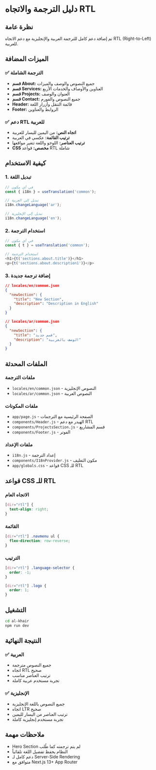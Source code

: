 # دليل الترجمة والاتجاه RTL

## نظرة عامة
تم إضافة دعم كامل للترجمة العربية والإنجليزية مع دعم الاتجاه RTL (Right-to-Left) للعربية.

## الميزات المضافة

### ✅ الترجمة الشاملة
- **قسم About:** جميع النصوص والوصف والميزات
- **قسم Services:** العناوين والأوصاف والخدمات الأربع
- **قسم Projects:** العنوان والوصف
- **قسم Contact:** جميع النصوص والفورم
- **Header:** قائمة التنقل وأزرار اللغة
- **Footer:** الروابط والعناوين

### ✅ دعم RTL للعربية
- **اتجاه النص:** من اليمين لليسار للعربية
- **ترتيب القائمة:** عكسي في العربية
- **ترتيب العناصر:** اللوجو واللغة تتغير مواقعها
- **CSS مخصص:** قواعد RTL شاملة

## كيفية الاستخدام

### 1. تبديل اللغة
```javascript
// في أي مكون
const { i18n } = useTranslation('common');

// تبديل إلى العربية
i18n.changeLanguage('ar');

// تبديل إلى الإنجليزية  
i18n.changeLanguage('en');
```

### 2. استخدام الترجمة
```javascript
// في أي مكون
const { t } = useTranslation('common');

// استخدام الترجمة
<h1>{t('sections.about.title')}</h1>
<p>{t('sections.about.description1')}</p>
```

### 3. إضافة ترجمة جديدة
```json
// locales/en/common.json
{
  "newSection": {
    "title": "New Section",
    "description": "Description in English"
  }
}

// locales/ar/common.json  
{
  "newSection": {
    "title": "قسم جديد",
    "description": "الوصف بالعربية"
  }
}
```

## الملفات المحدثة

### ملفات الترجمة
- `locales/en/common.json` - النصوص الإنجليزية
- `locales/ar/common.json` - النصوص العربية

### ملفات المكونات
- `app/page.js` - الصفحة الرئيسية مع الترجمات
- `components/Header.js` - الهيدر مع دعم RTL
- `components/ProjectsSection.js` - قسم المشاريع
- `components/Footer.js` - الفوتر

### ملفات الإعداد
- `i18n.js` - إعداد الترجمة
- `components/I18nProvider.js` - مكون التغليف
- `app/globals.css` - قواعد CSS للـ RTL

## قواعد CSS للـ RTL

### الاتجاه العام
```css
[dir="rtl"] {
  text-align: right;
}
```

### القائمة
```css
[dir="rtl"] .navmenu ul {
  flex-direction: row-reverse;
}
```

### الترتيب
```css
[dir="rtl"] .language-selector {
  order: -1;
}

[dir="rtl"] .logo {
  order: 1;
}
```

## التشغيل
```bash
cd al-khair
npm run dev
```

## النتيجة النهائية

### ✅ العربية
- جميع النصوص مترجمة
- اتجاه RTL صحيح
- ترتيب العناصر مناسب
- تجربة مستخدم عربية كاملة

### ✅ الإنجليزية  
- جميع النصوص باللغة الإنجليزية
- اتجاه LTR صحيح
- ترتيب العناصر من اليسار لليمين
- تجربة مستخدم إنجليزية كاملة

## ملاحظات مهمة
- Hero Section لم يتم ترجمته كما طُلب
- النظام يحفظ تفضيل اللغة تلقائياً
- دعم كامل لـ Server-Side Rendering
- متوافق مع Next.js 13+ App Router
